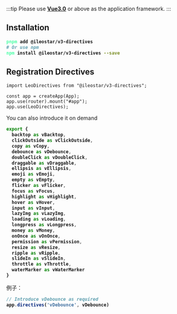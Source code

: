 :::tip
Please use [**Vue3.0**](https://cn.vuejs.org/) or above as the application framework.
:::

## Installation

```bash
pnpm add @ileostar/v3-directives
# Or use npm
npm install @ileostar/v3-directives --save
```

## Registration Directives

```typescript{1,5}
import LeoDirectives from "@ileostar/v3-directives";

const app = createApp(App);
app.use(router).mount("#app");
app.use(LeoDirectives);
```

You can also introduce it on demand

```typescript
export {
  backtop as vBacktop,
  clickOutside as vClickOutside,
  copy as vCopy,
  debounce as vDebounce,
  doubleClick as vDoubleClick,
  draggable as vDraggable,
  ellipsis as vEllipsis,
  emoji as vEmoji,
  empty as vEmpty,
  flicker as vFlicker,
  focus as vFocus,
  highlight as vHighlight,
  hover as vHover,
  input as vInput,
  lazyImg as vLazyImg,
  loading as vLoading,
  longpress as vLongpress,
  money as vMoney,
  onOnce as vOnOnce,
  permission as vPermission,
  resize as vResize,
  ripple as vRipple,
  slideIn as vSlideIn,
  throttle as vThrottle,
  waterMarker as vWaterMarker
}
```

例子：

```typescript
// Introduce vDebounce as required
app.directives('vDebounce', vDebounce)
```

<style scoped>
span {
  color: #4DFFA8;
  font-weight: bold;
}
</style>
